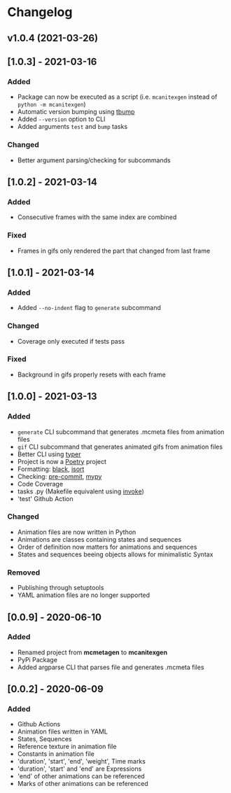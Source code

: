 # Changelog

<!--next-version-placeholder-->

## v1.0.4 (2021-03-26)

## [1.0.3] - 2021-03-16
### Added
- Package can now be executed as a script (i.e. `mcanitexgen` instead of `python -m mcanitexgen`)
- Automatic version bumping using [tbump](https://github.com/TankerHQ/tbump)
- Added `--version` option to CLI
- Added arguments `test` and `bump` tasks

### Changed
- Better argument parsing/checking for subcommands

## [1.0.2] - 2021-03-14
### Added
- Consecutive frames with the same index are combined
### Fixed
- Frames in gifs only rendered the part that changed from last frame

## [1.0.1] - 2021-03-14
### Added
- Added `--no-indent` flag to `generate` subcommand
### Changed
- Coverage only executed if tests pass
### Fixed
- Background in gifs properly resets with each frame

## [1.0.0] - 2021-03-13
### Added
- `generate` CLI subcommand that generates .mcmeta files from animation files
- `gif` CLI subcommand that generates animated gifs from animation files
- Better CLI using [typer](https://typer.tiangolo.com/)
- Project is now a [Poetry](https://python-poetry.org/) project
- Formatting: [black](https://github.com/psf/black), [isort](https://pycqa.github.io/isort/)
- Checking: [pre-commit](https://pre-commit.com/), [mypy](http://mypy-lang.org/)
- Code Coverage
- tasks .py (Makefile equivalent using [invoke](http://www.pyinvoke.org/))
- 'test' Github Action
### Changed
- Animation files are now written in Python
- Animations are classes containing states and sequences
- Order of definition now matters for animations and sequences
- States and sequences beeing objects allows for minimalistic Syntax
### Removed
- Publishing through setuptools
- YAML animation files are no longer supported

## [0.0.9] - 2020-06-10
### Added
- Renamed project from **mcmetagen** to **mcanitexgen**
- PyPi Package
- Added argparse CLI that parses file and generates .mcmeta files

## [0.0.2] - 2020-06-09
### Added
- Github Actions
- Animation files written in YAML
- States, Sequences
- Reference texture in animation file
- Constants in animation file
- 'duration', 'start', 'end', 'weight', Time marks
- 'duration', 'start' and 'end' are Expressions
- 'end' of other animations can be referenced
- Marks of other animations can be referenced
